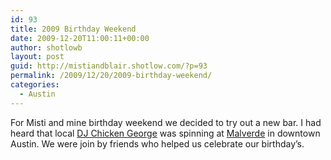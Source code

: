 ```yaml
---
id: 93
title: 2009 Birthday Weekend
date: 2009-12-20T11:00:11+00:00
author: shotlowb
layout: post
guid: http://mistiandblair.shotlow.com/?p=93
permalink: /2009/12/20/2009-birthday-weekend/
categories:
  - Austin
---
```

For Misti and mine birthday weekend we decided to try out a new bar. I had heard that local <a title="DJ Chicken George" href="http://www.djchickengeorge.com/" target="_blank">DJ Chicken George</a> was spinning at <a title="Malverde, Austin TX" href="http://www.malverdeaustin.com/" target="_blank">Malverde</a> in downtown Austin. We were join by friends who helped us celebrate our birthday&#8217;s.